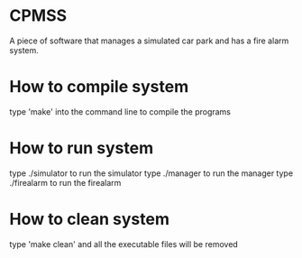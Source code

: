 # CPMSS
A piece of software that manages a simulated car park and has a fire alarm system. 

# How to compile system
type 'make' into the command line to compile the programs

# How to run system
type ./simulator to run the simulator
type ./manager to run the manager
type ./firealarm to run the firealarm

# How to clean system
type 'make clean' and all the executable files will be removed
